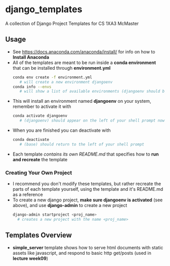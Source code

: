 # django_templates
A collection of Django Project Templates for CS 1XA3 McMaster

## Usage
- See https://docs.anaconda.com/anaconda/install/ for info on how to **Install Anaconda**
- All of the templates are meant to be run inside a **conda environment** that can be installed through **environment.yml**
  ```bash
  conda env create -f environment.yml
     # will create a new environment djangoenv
  conda info --envs
     # will show a list of available environments (djangoenv should be listed now)
  ```
- This will install an environment named **djangoenv** on your system, remember to activate it with
  ```bash
  conda activate djangoenv
     # (djangoenv) should appear on the left of your shell prompt now
  ```
- When you are finished you can deactivate with
  ```bash
  conda deactivate
     # (base) should return to the left of your shell prompt
  ```
- Each template *contains its own README.md* that specifies how to **run and recreate** the template

### Creating Your Own Project
- I recommend you don't modify these templates, but rather recreate the parts of
  each template yourself, using the template and it's README.md as a reference
- To create a new django project, **make sure djangoenv is activated** (see
  above), and use **django-admin** to create a new project
  ```bash
  django-admin startproject <proj_name>
    # creates a new project with the name <proj_name>
  ```

## Templates Overview
  - **simple_server** template shows how to serve html documents with static
    assets like javascript, and respond to basic http get/posts (used in
    **lecture week09**)
